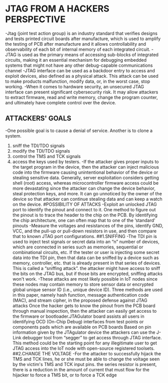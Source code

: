 # JTAG FROM A HACKERS PERSPECTIVE
-Jtag (joint test action group) is an industry standard that verifies designs and tests printed circuit boards after manufacture, which is used to amplify the testing of PCB after manufacture and it allows controllability and observability of each bit of internal memory of each integrated circuit.
-JTAG is used as the primary means of accessing sub-blocks of integrated circuits, making it an essential mechanism for debugging embedded systems that might not have any other debug-capable communications channel
-JTAG interface can be used as a backdoor entry to access and exploit devices, also defined as a physical attack. This attack can be used to make products malfunction, modify data, or, in the worst case, stop working.
-When it comes to hardware security, an unsecured JTAG interface can present significant cybersecurity risk. It may allow attackers to extract firmware, read and write memory, change the program counter, and ultimately have complete control over the device.
## ATTACKERS' GOALS
-One possible goal is to cause a denial of service. Another is to clone a system.
 1. sniff the TDI/TDO signals
 2. modify the TDI/TDO signals
 3. control the TMS and TCK signals
 4. access the keys used by testers.
-If the attacker gives proper inputs to the target program in the device, then the attacker can inject malicious code into the firmware causing unintentional behavior of the device or stealing sensitive data. Generally, server exploitation considers getting shell (root) access, whereas microcontroller firmware access could be more devastating since the attacker can change the device behavior, steal protection keys, and more. It can go unnoticed by the owner of the device so that attacker can continue stealing data and can keep a watch on the device.
#POSSIBILITY OF ATTACKS
-Exploit an unlocked JTAG port to identify the pinout and connect to it. One method to figure out the pinout is to trace the header to the chip on the PCB. By identifying the chip architecture, one can often map that to one of the ‘standard’ pinouts
-Measure the voltages and resistances of the pins, identify GND, VCC, and the pull-up or pull-down resistors in use, and then compare that to known JTAG port configurations.
##1.SNIFFING
-The TDI pin is used to inject test signals or secret data into an “n” number of devices, which are connected in series such as memories, sequential or combinational circuits, etc. If the tester or user is injecting some secret data into the TDI pin, then that data can be sniffed by a device such as memory, controller, etc. that is already present in that series of devices. This is called a “sniffing attack”. the attacker might have access to sniff the bits on the JTAG bus, but if those bits are encrypted, sniffing attacks won't work.
-These attacks are most likely possible in IoT nodes since these nodes may contain memory to store sensor data or encrypted global unique sensor ID (i.e., unique device ID). Three methods are used in this paper, namely hash function, message authentication code (MAC), and stream cipher, in the proposed defense against JTAG attacks Once the hacker gets to know the pinout from the PCB board through manual inspection, then the attacker can easily get access to the firmware or bootloader.JTAGulator board assists all users in identifying OCD (On-Chip Debug) interfaces from test points or components pads which are available on PCB boards Based on pin information given by the JTAgulator device the attackers can use the J-Link debugger tool from “segger” to get access through JTAG interface. This method could be the starting point for any illegitimate user to get JTAG access into the IoT node with open-source registered toolsets.
##2.CHANGE THE VOLTAGE
-For the attacker to successfully hijack the TMS and TCK lines, he or she must be able to change the voltage seen by the victim's TMS and TCK input pins. the series resistor is present, there is a reduction in the amount of current that must flow for the hijacker to force a TMS bit, or to force a TCK edge
